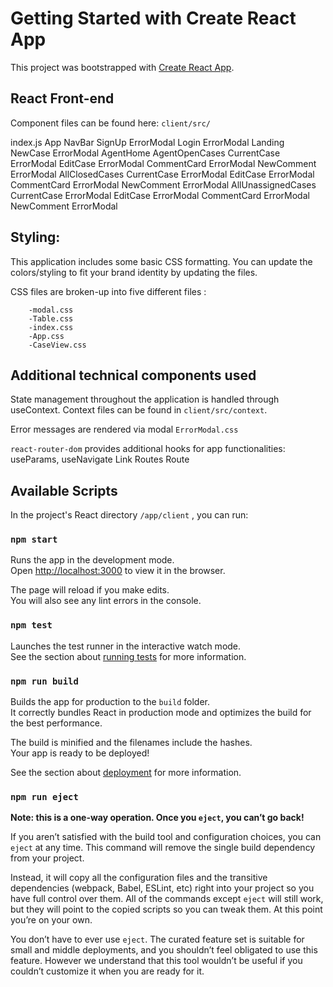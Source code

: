 # Getting Started with Create React App

This project was bootstrapped with [Create React App](https://github.com/facebook/create-react-app).


## React Front-end

Component files can be found here: `client/src/`

index.js
    App 
        NavBar
        SignUp
            ErrorModal
        Login
            ErrorModal
        Landing
        NewCase
            ErrorModal
        AgentHome 
            AgentOpenCases 
                CurrentCase
                    ErrorModal
                    EditCase
                        ErrorModal
                    CommentCard
                        ErrorModal
                    NewComment
                        ErrorModal
            AllClosedCases 
                CurrentCase
                        ErrorModal
                        EditCase
                            ErrorModal
                        CommentCard
                            ErrorModal
                        NewComment
                            ErrorModal
            AllUnassignedCases 
                CurrentCase
                    ErrorModal
                    EditCase
                        ErrorModal
                    CommentCard
                        ErrorModal
                    NewComment
                        ErrorModal


## Styling: 

This application includes some basic CSS formatting. You can update the colors/styling to fit your brand identity by updating the files.

CSS files are broken-up into five different files :

        -modal.css
        -Table.css 
        -index.css
        -App.css 
        -CaseView.css


## Additional technical components used 

State management throughout the application is handled through useContext. Context files can be found in `client/src/context`. 

Error messages are rendered via modal `ErrorModal.css`

`react-router-dom` provides additional hooks for app functionalities: 
    useParams, 
    useNavigate
    Link 
    Routes 
    Route  

## Available Scripts

In the project's React directory `/app/client` , you can run:

### `npm start`

Runs the app in the development mode.\
Open [http://localhost:3000](http://localhost:3000) to view it in the browser.

The page will reload if you make edits.\
You will also see any lint errors in the console.

### `npm test`

Launches the test runner in the interactive watch mode.\
See the section about [running tests](https://facebook.github.io/create-react-app/docs/running-tests) for more information.

### `npm run build`

Builds the app for production to the `build` folder.\
It correctly bundles React in production mode and optimizes the build for the best performance.

The build is minified and the filenames include the hashes.\
Your app is ready to be deployed!

See the section about [deployment](https://facebook.github.io/create-react-app/docs/deployment) for more information.

### `npm run eject`

**Note: this is a one-way operation. Once you `eject`, you can’t go back!**

If you aren’t satisfied with the build tool and configuration choices, you can `eject` at any time. This command will remove the single build dependency from your project.

Instead, it will copy all the configuration files and the transitive dependencies (webpack, Babel, ESLint, etc) right into your project so you have full control over them. All of the commands except `eject` will still work, but they will point to the copied scripts so you can tweak them. At this point you’re on your own.

You don’t have to ever use `eject`. The curated feature set is suitable for small and middle deployments, and you shouldn’t feel obligated to use this feature. However we understand that this tool wouldn’t be useful if you couldn’t customize it when you are ready for it.

